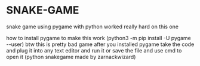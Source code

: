 # SNAKE-GAME
snake game using pygame with python worked really hard on this one


how to install pygame to make this work (python3 -m pip install -U pygame --user)
btw this is pretty bad game
after you installed pygame take the code and plug it into any text editor and run it or save the file and use cmd to open it (python snakegame made by zarnackwizard)

